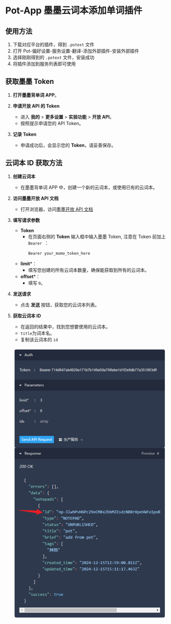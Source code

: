 # Pot-App 墨墨云词本添加单词插件

## 使用方法

1. 下载对应平台的插件，得到 `.potext` 文件
2. 打开 Pot-偏好设置-服务设置-翻译-添加外部插件-安装外部插件
3. 选择刚刚得到的 `.potext` 文件，安装成功
4. 将插件添加到服务列表即可使用

## 获取墨墨 Token

1. **打开墨墨背单词 APP**。

2. **申请开放 API 的 Token**

   - 进入 **我的** > **更多设置** > **实验功能** > **开放 API**。
   - 按照提示申请您的 API Token。

3. **记录 Token**

   - 申请成功后，会显示您的 **Token**，请妥善保存。

## 云词本 ID 获取方法

1. **创建云词本**

   - 在墨墨背单词 APP 中，创建一个新的云词本，或使用已有的云词本。

2. **访问墨墨开放 API 文档**

   - 打开浏览器，访问[墨墨开放 API 文档](https://open.maimemo.com/document#/operations/maimemo.openapi.notepad.v1.NotepadService.ListNotepads)
   
3. **填写请求参数**

   - **Token**
     - 在页面右侧的 **Token** 输入框中输入墨墨 Token, 注意在 Token 前加上 `Bearer `：
       ```
       Bearer your_momo_token_here
       ```
   - **limit***：
     - 填写您创建的所有云词本数量，确保能获取到所有的云词本。
   - **offset***：
     - 填写 `0`。

4. **发送请求**

   - 点击 **发送** 按钮，获取您的云词本列表。

5. **获取云词本 ID**

   - 在返回的结果中，找到您想要使用的云词本。
   - `title`为词本名。
   - 复制该云词本的 `id`
  
   ![示意图](./get_ID.png)